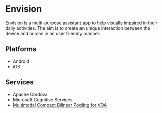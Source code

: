 # Envision
Envision is a multi-purpose assistant app to help visually impaired in their daily activities. The aim is to create an unique interaction between the device and human in an user friendly manner.

## Platforms 
- Android
- iOS

## Services
- Apache Cordova
- Microsoft Cognitive Services
- [Multimodal Compact Bilinear Pooling for VQA](https://github.com/akirafukui/vqa-mcb)
